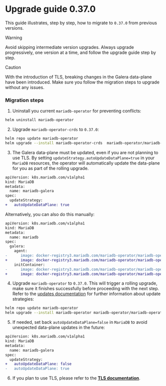 # Upgrade guide 0.37.0

This guide illustrates, step by step, how to migrate to `0.37.0` from previous versions.

> [!WARNING]
> Avoid skipping intermediate version upgrades. Always upgrade progressively, one version at a time, and follow the upgrade guide step by step.

> [!CAUTION]
> With the introduction of TLS, breaking changes in the Galera data-plane have been introduced. Make sure you follow the migration steps to upgrade without any issues.


### Migration steps

1. Uninstall you current `mariadb-operator` for preventing conflicts:
```bash
helm uninstall mariadb-operator
```

2. Upgrade `mariadb-operator-crds` to `0.37.0`:
```bash
helm repo update mariadb-operator
helm upgrade --install mariadb-operator-crds  mariadb-operator/mariadb-operator-crds --version 0.37.0
```

3. The Galera data-plane must be updated, even if you are not planning to use TLS. By setting `updateStrategy.autoUpdateDataPlane=true` in your `MariaDB` resources, the operator will automatically update the data-plane for you as part of the rolling upgrade.
```diff
apiVersion: k8s.mariadb.com/v1alpha1
kind: MariaDB
metadata:
  name: mariadb-galera
spec:
  updateStrategy:
+   autoUpdateDataPlane: true
```

Alternatively, you can also do this manually:
```diff
apiVersion: k8s.mariadb.com/v1alpha1
kind: MariaDB
metadata:
  name: mariadb
spec:
  galera:
    agent:
-      image: docker-registry3.mariadb.com/mariadb-operator/mariadb-operator:0.36.0
+      image: docker-registry3.mariadb.com/mariadb-operator/mariadb-operator:0.37.0
    initContainer:
-      image: docker-registry3.mariadb.com/mariadb-operator/mariadb-operator:0.36.0
+      image: docker-registry3.mariadb.com/mariadb-operator/mariadb-operator:0.37.0
```

4. Upgrade `mariadb-operator` to `0.37.0`. This will trigger a rolling upgrade, make sure it finishes successfully before proceeding with the next step. Refer to the [updates documentation](../UPDATES.md) for further information about update strategies:
```bash 
helm repo update mariadb-operator
helm upgrade --install mariadb-operator mariadb-operator/mariadb-operator --version 0.37.0 
```

5. If needed, set back `autoUpdateDataPlane=false` in `MariaDB` to avoid unexpected data-plane updates in the future:
```diff
apiVersion: k8s.mariadb.com/v1alpha1
kind: MariaDB
metadata:
  name: mariadb-galera
spec:
  updateStrategy:
+   autoUpdateDataPlane: false
-   autoUpdateDataPlane: true
```

6. If you plan to use TLS, please refer to the __[TLS documentation](../TLS.md)__. 